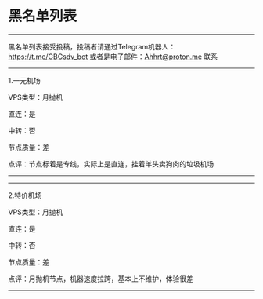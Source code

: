 # 黑名单列表

-------------------------

黑名单列表接受投稿，投稿者请通过Telegram机器人：https://t.me/GBCsdv_bot 或者是电子邮件：Ahhrt@proton.me 联系

-------------------------

1.一元机场

VPS类型：月抛机

直连：是

中转：否

节点质量：差

点评：节点标着是专线，实际上是直连，挂着羊头卖狗肉的垃圾机场

-------------------------

-------------------------

2.特价机场

VPS类型：月抛机

直连：是

中转：否

节点质量：差

点评：月抛机节点，机器速度拉跨，基本上不维护，体验很差

-------------------------
